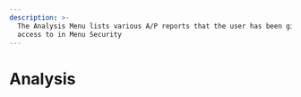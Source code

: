 ```yaml
---
description: >-
  The Analysis Menu lists various A/P reports that the user has been given
  access to in Menu Security
---
```


# Analysis

